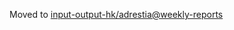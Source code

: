 Moved to [input-output-hk/adrestia@weekly-reports](https://github.com/input-output-hk/adrestia/tree/weekly-reports/2019-10-11)
